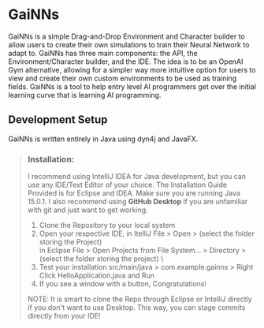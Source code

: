 # GaiNNs
 
 
 GaiNNs is a simple Drag-and-Drop Environment and Character builder to allow users to create their own simulations to train their Neural Network to adapt to. GaiNNs has three main components: the API, the Environment/Character builder, and the IDE. The idea is to be an OpenAI Gym alternative, allowing for a simpler way more intuitive option for users to view and create their own custom environments to be used as training fields. GaiNNs is a tool to help entry level AI programmers get over the initial learning curve that is learning AI programming.
 
 
 
 ## Development Setup
 
 GaiNNs is written entirely in Java using dyn4j and JavaFX.
 
 >### Installation:
 > I recommend using IntelliJ IDEA for Java development, but you can use any IDE/Text Editor of your choice. The Installation Guide Provided is for Eclipse and IDEA. Make sure you are running Java 15.0.1. I also recommend using **GitHub Desktop** if you are unfamiliar with git and just want to get working. 
 > 
 > 1. Clone the Repository to your local system
 > 2. Open your respective IDE, 
 >       in ItelliJ File > Open > (select the folder storing the Project) \
 >       in Eclipse File > Open Projects from File System... > Directory > (select the folder storing the project) \
 > 3. Test your installation
 >       src/main/java > com.example.gainns > Right Click HelloApplication.java and Run
 > 4. If you see a window with a button, Congratulations!
 > 
 > NOTE: It is smart to clone the Repo through Eclipse or IntelliJ directly if you don't want to use Desktop. This way, you can stage commits directly from your IDE!


